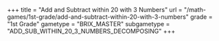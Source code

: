 +++
title = "Add and Subtract within 20 with 3 Numbers"
url = "/math-games/1st-grade/add-and-subtract-within-20-with-3-numbers"
grade = "1st Grade"
gametype = "BRIX_MASTER"
subgametype = "ADD_SUB_WITHIN_20_3_NUMBERS_DECOMPOSING"
+++